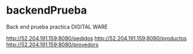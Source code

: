 # backendPrueba
Back end prueba practica DIGITAL WARE

http://52.204.191.159:8080/pedidos
http://52.204.191.159:8080/productos
http://52.204.191.159:8080/provedors
